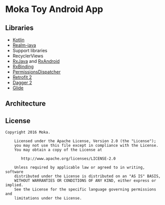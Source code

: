 # Moka Toy Android App 

## Libraries
- [Kotlin](https://github.com/JetBrains/kotlin)
- [Realm-java](https://github.com/realm/realm-java)
- Support libraries
- RecyclerViews
- [RxJava](https://github.com/ReactiveX/RxJava) and [RxAndroid](https://github.com/ReactiveX/RxAndroid) 
- [RxBinding](https://github.com/JakeWharton/RxBinding)
- [PermissionsDispatcher](https://github.com/hotchemi/PermissionsDispatcher)
- [Retrofit 2](http://square.github.io/retrofit/)
- [Dagger 2](http://google.github.io/dagger/)
- [Glide](https://github.com/bumptech/glide)

## Architecture

## License
```
Copyright 2016 Moka.

    Licensed under the Apache License, Version 2.0 (the "License");
    you may not use this file except in compliance with the License.
    You may obtain a copy of the License at

       http://www.apache.org/licenses/LICENSE-2.0

    Unless required by applicable law or agreed to in writing, software
    distributed under the License is distributed on an "AS IS" BASIS,
    WITHOUT WARRANTIES OR CONDITIONS OF ANY KIND, either express or implied.
    See the License for the specific language governing permissions and
    limitations under the License.
```